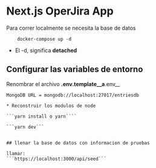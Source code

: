 # Next.js OperJira App
Para correr localmente se necesita la base de datos
```
    docker-compose up -d
```
* El -d, significa __detached__

## Configurar las variables de entorno
Renombrar el archivo __.env.template__a__.env__

```
MongoDB URL = mongodb://localhost:27017/entriesdb

* Reconstruir los modulos de node

```yarn install o yarn````

```yarn dev```


## llenar la base de datos con informacion de pruebas

llamar:
```https://localhost:3000/api/seed```

